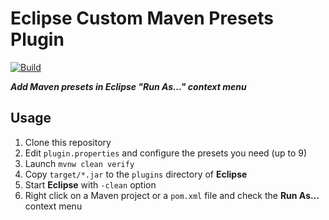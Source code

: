 Eclipse Custom Maven Presets Plugin
===================================

[![Build](https://github.com/albertus82/eclipse-custom-maven-presets-plugin/actions/workflows/build.yml/badge.svg)](https://github.com/albertus82/eclipse-custom-maven-presets-plugin/actions/workflows/build.yml)

***Add Maven presets in Eclipse "Run As..." context menu***

## Usage

1. Clone this repository
2. Edit `plugin.properties` and configure the presets you need (up to 9)
3. Launch `mvnw clean verify`
4. Copy `target/*.jar` to the `plugins` directory of **Eclipse**
5. Start **Eclipse** with `-clean` option
6. Right click on a Maven project or a `pom.xml` file and check the **Run As...** context menu
